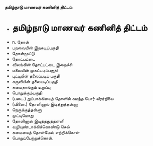 **தமிழ்நாடு மாணவர் கணினித் திட்டம்**
- # தமிழ்நாடு மாணவர் கணினித் திட்டம்
- n. தோள்
- பறவையின் இறகடிப்பகுதி
- தோள்மூட்டு
- தோட்பட்டை
- விலங்கின் தோட்பட்டை இறைச்சி
- மலையின் முகட்டடிப்பகுதி
- புட்டியின் தலைப்படிப் பகுதி
- கருவியின் தலையடிப்பகுதி
- சுமைதாங்கும் உறுப்பு
- பொறுக்கும்பகுதி
- (படை.) துப்பாக்கியைத் தோளில் சுமந்த போர் வீரர்நிலை
- (வினை.) தோளினால் இடித்துத்தள்ளு
- நெருக்குத்தள்ளு
- முட்டிமோது
- தோளினால் இடித்ததுத்தள்ளி
- வழியுண்டாக்கிக்கொண்டு செல்
- சுமையைத் தோள்மேல் எற்றிக்கொள்
- பொறுப்பேற்றுக்கொள்.

